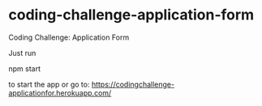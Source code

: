 # coding-challenge-application-form
Coding Challenge: Application Form

Just run 

npm start

to start the app or go to: https://codingchallenge-applicationfor.herokuapp.com/
